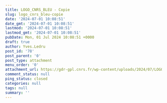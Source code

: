```yaml
---
title: LOGO_CNRS_BLEU - Copie
slug: logo_cnrs_bleu-copie
date: '2024-07-01 10:08:51'
date_gmt: '2024-07-01 10:08:51'
lastmod: '2024-07-01 10:08:51'
lastmod_gmt: '2024-07-01 10:08:51'
pubDate: Mon, 01 Jul 2024 10:08:51 +0000
draft: true
author: Yves.Ledru
post_id: '78'
post_parent: '0'
post_type: attachment
menu_order: '0'
attachment_url: https://gdr-gpl.cnrs.fr/wp-content/uploads/2024/07/LOGO_CNRS_BLEU-Copie.png
comment_status: null
ping_status: closed
categories: null
tags: null
summary: ''
---
```



